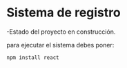 <h1>Sistema de registro</h1>

-Estado del proyecto en construcción.

para ejecutar el sistema debes poner:

```npm install react```
